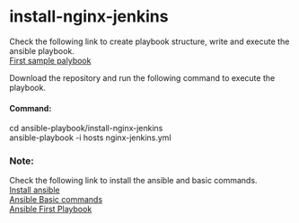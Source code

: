 # install-nginx-jenkins
Check the following link to create playbook structure, write and execute the ansible playbook.</br>
<a href="https://smarttechfunda.com/packages-installation-using-ansible-playbook/">First sample palybook</a>

Download the repository and run the following command to execute the playbook.
<h4>Command:</h4>
cd ansible-playbook/install-nginx-jenkins </br>
ansible-playbook -i hosts nginx-jenkins.yml

<h3>Note:</h3>
Check the following link to install the ansible and basic commands.</br>
<a href="https://smarttechfunda.com/automate-the-installation-of-ansible-on-centos-8/">Install ansible</a> </br>
<a href="https://smarttechfunda.com/ansible-basic-commands/">Ansible Basic commands</a> </br>
<a href="https://smarttechfunda.com/ansible-first-playbook/">Ansible First Playbook</a>
